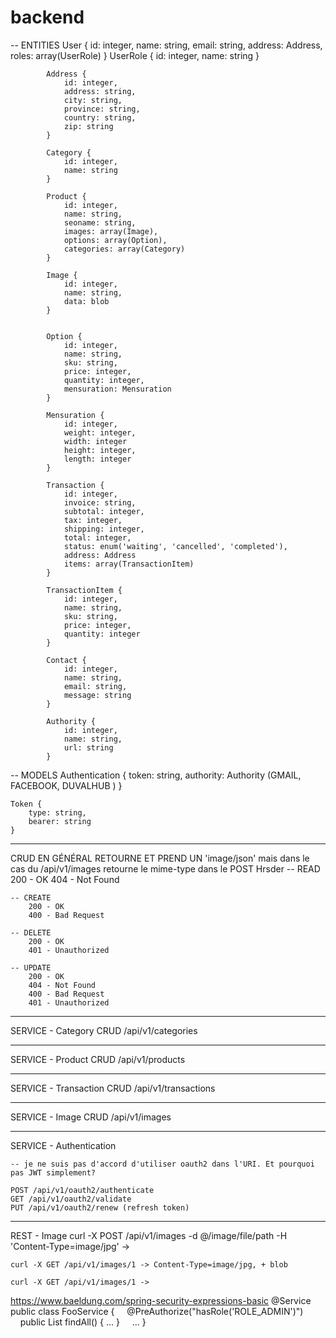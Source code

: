 # backend




-- ENTITIES
			User {
				id: integer,
				name: string,
				email: string,
				address: Address,
				roles: array(UserRole)
			}
			UserRole {
				id: integer,
				name: string
			}
			
			Address {
				id: integer,
				address: string,
				city: string,
				province: string,
				country: string,
				zip: string
			}
			
			Category {
				id: integer,
				name: string 
			}

			Product {
				id: integer,
				name: string, 
				seoname: string,
				images: array(Image),
				options: array(Option),
				categories: array(Category)
			}
			
			Image {
				id: integer,
				name: string,
				data: blob
			}

			
			Option {
				id: integer,
				name: string,
				sku: string, 				
				price: integer,
				quantity: integer,
				mensuration: Mensuration
			}
			
			Mensuration {
				id: integer,
				weight: integer,
				width: integer
				height: integer,
				length: integer
			}

			Transaction {
				id: integer,
				invoice: string,
				subtotal: integer,
				tax: integer,
				shipping: integer,
				total: integer,
				status: enum('waiting', 'cancelled', 'completed'),
				address: Address
				items: array(TransactionItem)
			}
			
			TransactionItem {
				id: integer,
				name: string,
				sku: string,
				price: integer,
				quantity: integer
			}

			Contact {
				id: integer,
				name: string,
				email: string,
				message: string
			}
			
			Authority {
				id: integer,
				name: string,
				url: string
			}
	
-- MODELS
	Authentication {
		token: string,
		authority: Authority (GMAIL, FACEBOOK, DUVALHUB )
	}
	
	Token {
		type: string,
		bearer: string
	}
------------------------------
CRUD EN GÉNÉRAL RETOURNE ET PREND UN 'image/json' mais dans le cas du /api/v1/images retourne le mime-type dans le POST Hrsder
	-- READ
		200 - OK
		404 - Not Found

	-- CREATE
		200 - OK
		400 - Bad Request

	-- DELETE
		200 - OK
		401 - Unauthorized 

	-- UPDATE
		200 - OK
		404 - Not Found
		400 - Bad Request
		401 - Unauthorized

------------------------------------
SERVICE - Category CRUD /api/v1/categories

------------------------------------
SERVICE - Product CRUD /api/v1/products

------------------------------------
SERVICE - Transaction CRUD /api/v1/transactions

------------------------------------
SERVICE - Image CRUD /api/v1/images

------------------------------------
SERVICE - Authentication

	-- je ne suis pas d'accord d'utiliser oauth2 dans l'URI. Et pourquoi pas JWT simplement? 
	
	POST /api/v1/oauth2/authenticate
	GET /api/v1/oauth2/validate 
	PUT /api/v1/oauth2/renew (refresh token) 
	
	
------------------------------------
REST - Image
	curl -X POST /api/v1/images -d @/image/file/path -H 'Content-Type=image/jpg' -> 

	curl -X GET /api/v1/images/1 -> Content-Type=image/jpg, + blob 

	curl -X GET /api/v1/images/1 -> 




https://www.baeldung.com/spring-security-expressions-basic
@Service
public class FooService {
    @PreAuthorize("hasRole('ROLE_ADMIN')")
    public List<Foo> findAll() { ... }
    ...
}




